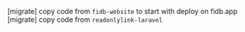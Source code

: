 [migrate] copy code from `fidb-website` to start with
deploy on fidb.app
[migrate] copy code from `readonlylink-laravel`
